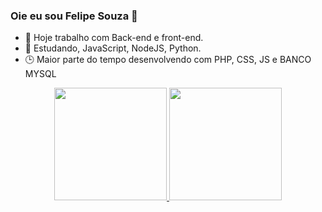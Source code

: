 ### Oie eu sou Felipe Souza 👋

- 🔭 Hoje trabalho com Back-end e front-end.
- 🌱 Estudando, JavaScript, NodeJS, Python.
- 🕒 Maior parte do tempo desenvolvendo com PHP, CSS, JS e BANCO MYSQL

<div align="center">
  <a href="https://github.com/Felipe8075">
  <img height="180em" src="https://github-readme-stats.vercel.app/api?username=FelipeSouza&show_icons=true&theme=merko&include_all_commits=true&count_private=true"/>
  <img height="180em" src="https://github-readme-stats.vercel.app/api/top-langs/?username=FelipeSouza&layout=compact&langs_count=7&theme=merko"/>
</div>
